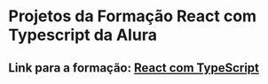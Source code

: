 # Projetos da Formação React com Typescript da Alura

## Link para a formação: [React com TypeScript](https://cursos.alura.com.br/formacao-react-ts)
